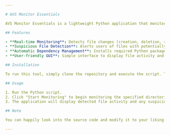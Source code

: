 ```yaml
---

# AVS Monitor Essentials

AVS Monitor Essentials is a lightweight Python application that monitors your Downloads and Temporary folders for file changes. Utilizing the `watchdog` library, it detects newly created, deleted, or renamed files in real-time. The tool flags any suspicious files with extensions indicative of potentially malicious content, such as `.exe`, `.dll`, `.scr`, and `.bat`.

## Features

- **Real-time Monitoring**: Detects file changes (creation, deletion, renaming) in specified directories.
- **Suspicious File Detection**: Alerts users of files with potentially harmful extensions.
- **Automatic Dependency Management**: Installs required Python packages if they are missing.
- **User-friendly GUI**: Simple interface to display file activity and alerts.

## Installation

To run this tool, simply clone the repository and execute the script. The application will automatically install any missing dependencies.

## Usage

1. Run the Python script.
2. Click "Start Monitoring" to begin monitoring the specified directories for file changes.
3. The application will display detected file activity and any suspicious file notifications.

## Note

You can happily look into the source code and modify it to your liking. #FreeEditingPrivileges

---
```


